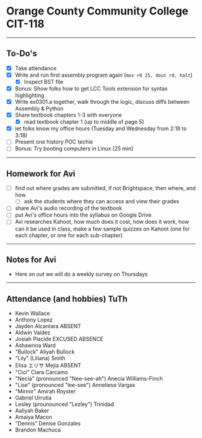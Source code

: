 # Orange County Community College CIT-118

---

## To-Do's

- [x] Take attendance
- [x] Write and run first assembly program again (`mov r0 25, dout r0, halt`)
  - [x] Inspect BST file
- [x] Bonus: Show folks how to get LCC Tools extension for syntax highlighting
- [x] Write ex0301.a together, walk through the logic, discuss diffs between Assembly & Python
- [x] Share textbook chapters 1-3 with everyone
  - [x] read textbook chapter 1 (up to middle of page 5)
- [x] let folks know my office hours (Tuesday and Wednesday from 2:18 to 3:18)
- [ ] Present one history POC techie
- [ ] Bonus: Try booting computers in Linux [25 min]

---

## Homework for Avi

- [ ] find out where grades are submitted, if not Brightspace, then where, and how
  - [ ] ask the students where they can access and view their grades
- [ ] share Avi's audio recording of the textbook
- [ ] put Avi's office hours into the syllabus on Google Drive
- [ ] Avi researches Kahoot, how much does it cost, how does it work, how can it be used in class, make a few sample quizzes on Kahoot (one for each chapter, or one for each sub-chapter)

---

## Notes for Avi

- Here on out we will do a weekly survey on Thursdays

---

## Attendance (and hobbies) TuTh

- Kevin Wallace
- Anthony Lopez
- Jayden Alcantara ABSENT
- Aldwin Valdez 
- Josiah Placide EXCUSED ABSENCE
- Ashawnna Ward 
- "Bullock" Aliyah Bullock
- "Lily" (Liliana) Smith
- Elisa エリサ Mejia ABSENT
- "Cici" Ciara Carcamo
- "Necia" (pronounced "Nee-see-ah") Anecia Williams-Finch 
- "Lise" (pronounced "lee-see") Anneliese Vargas
- "Mirmir" Amirah Royster
- Gabriel Urrutia 
- Lesley (prounounced "Lezley") Trinidad
- Aaliyah Baker
- Amaiya Macon
- "Dennis" Denise Gonzales
- Brandon Machuca